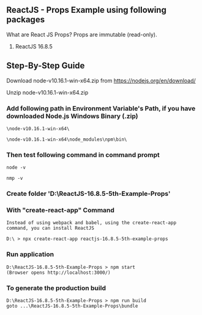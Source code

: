 ## ReactJS - Props Example using following packages

What are React JS Props?
	Props are immutable (read-only). 

1. ReactJS 16.8.5

## Step-By-Step Guide

Download node-v10.16.1-win-x64.zip from https://nodejs.org/en/download/

Unzip node-v10.16.1-win-x64.zip

### Add following path in Environment Variable's Path, if you have downloaded Node.js Windows Binary (.zip)

	\node-v10.16.1-win-x64\

	\node-v10.16.1-win-x64\node_modules\npm\bin\

### Then test following command in command prompt

	node -v

	nmp -v
	
### Create folder 'D:\ReactJS-16.8.5-5th-Example-Props'	

### With "create-react-app" Command

	Instead of using webpack and babel, using the create-react-app command, you can install ReactJS
	
	D:\ > npx create-react-app reactjs-16.8.5-5th-example-props

### Run application
	D:\ReactJS-16.8.5-5th-Example-Props > npm start
	(Browser opens http://localhost:3000/)
	
### To generate the production build
	D:\ReactJS-16.8.5-5th-Example-Props > npm run build
	goto ...\ReactJS-16.8.5-5th-Example-Props\bundle